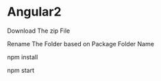 # Angular2

Download The zip File

Rename The Folder based on Package Folder Name

npm install

npm start
